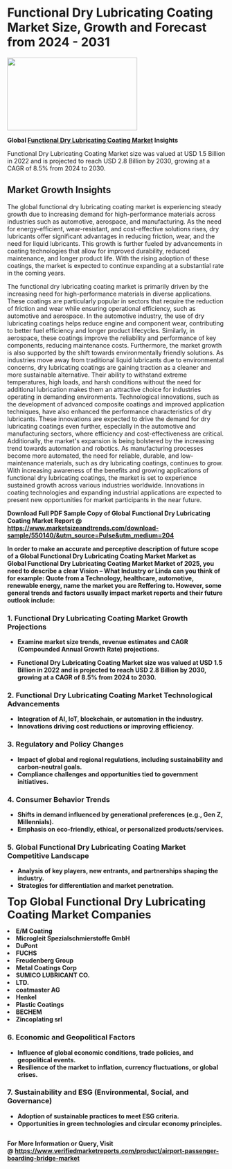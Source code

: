 <H1>Functional Dry Lubricating Coating Market Size, Growth and Forecast from 2024 - 2031</H1><img class="aligncenter size-medium wp-image-584254" src="https://thirdeyenews.in/wp-content/uploads/2024/09/Global-Market-Research-300x168.jpeg" alt="" width="300" height="168" /><p><strong>Global&nbsp;<a href="https://www.marketsizeandtrends.com/download-sample/550140/&amp;utm_source=Pulse&amp;utm_medium=204">Functional Dry Lubricating Coating Market</a> Insights</strong></p><p>Functional Dry Lubricating Coating Market size was valued at USD 1.5 Billion in 2022 and is projected to reach USD 2.8 Billion by 2030, growing at a CAGR of 8.5% from 2024 to 2030.</p><p><h2>Market Growth Insights</h2> <p>The global functional dry lubricating coating market is experiencing steady growth due to increasing demand for high-performance materials across industries such as automotive, aerospace, and manufacturing. As the need for energy-efficient, wear-resistant, and cost-effective solutions rises, dry lubricants offer significant advantages in reducing friction, wear, and the need for liquid lubricants. This growth is further fueled by advancements in coating technologies that allow for improved durability, reduced maintenance, and longer product life. With the rising adoption of these coatings, the market is expected to continue expanding at a substantial rate in the coming years.</p> <p><strong></strong></p> <p>The functional dry lubricating coating market is primarily driven by the increasing need for high-performance materials in diverse applications. These coatings are particularly popular in sectors that require the reduction of friction and wear while ensuring operational efficiency, such as automotive and aerospace. In the automotive industry, the use of dry lubricating coatings helps reduce engine and component wear, contributing to better fuel efficiency and longer product lifecycles. Similarly, in aerospace, these coatings improve the reliability and performance of key components, reducing maintenance costs. Furthermore, the market growth is also supported by the shift towards environmentally friendly solutions. As industries move away from traditional liquid lubricants due to environmental concerns, dry lubricating coatings are gaining traction as a cleaner and more sustainable alternative. Their ability to withstand extreme temperatures, high loads, and harsh conditions without the need for additional lubrication makes them an attractive choice for industries operating in demanding environments. Technological innovations, such as the development of advanced composite coatings and improved application techniques, have also enhanced the performance characteristics of dry lubricants. These innovations are expected to drive the demand for dry lubricating coatings even further, especially in the automotive and manufacturing sectors, where efficiency and cost-effectiveness are critical. Additionally, the market's expansion is being bolstered by the increasing trend towards automation and robotics. As manufacturing processes become more automated, the need for reliable, durable, and low-maintenance materials, such as dry lubricating coatings, continues to grow. With increasing awareness of the benefits and growing applications of functional dry lubricating coatings, the market is set to experience sustained growth across various industries worldwide. Innovations in coating technologies and expanding industrial applications are expected to present new opportunities for market participants in the near future.</p> <p><strong></p><p><span class=""><strong>Download Full PDF Sample Copy of Global Functional Dry Lubricating Coating Market Report</strong> @ <a href="https://www.marketsizeandtrends.com/download-sample/550140/&amp;utm_source=Pulse&amp;utm_medium=204" target="_blank">https://www.marketsizeandtrends.com/download-sample/550140/&amp;utm_source=Pulse&amp;utm_medium=204</a></span></p><p>In order to make an accurate and perceptive description of future scope of a Global&nbsp;Functional Dry Lubricating Coating Market Market as Global&nbsp;Functional Dry Lubricating Coating Market Market of 2025, you need to describe a clear Vision &ndash; What Industry or Linda can you think of for example: Quote from a Technology, healthcare, automotive, renewable energy, name the market you are Reffering to. However, some general trends and factors usually impact market reports and their future outlook include:</p><h3>1.&nbsp;<strong>Functional Dry Lubricating Coating Market Growth Projections</strong></h3><ul><li>Examine market size trends, revenue estimates and CAGR (Compounded Annual Growth Rate) projections.</li><li><p>Functional Dry Lubricating Coating Market size was valued at USD 1.5 Billion in 2022 and is projected to reach USD 2.8 Billion by 2030, growing at a CAGR of 8.5% from 2024 to 2030.</p></li></ul><h3>2.&nbsp;<strong>Functional Dry Lubricating Coating Market Technological Advancements</strong></h3><ul><li>Integration of AI, IoT, blockchain, or automation in the industry.</li><li>Innovations driving cost reductions or improving efficiency.</li></ul><h3>3.&nbsp;<strong>Regulatory and Policy Changes</strong></h3><ul><li>Impact of global and regional regulations, including sustainability and carbon-neutral goals.</li><li>Compliance challenges and opportunities tied to government initiatives.</li></ul><h3>4.&nbsp;<strong>Consumer Behavior Trends</strong></h3><ul><li>Shifts in demand influenced by generational preferences (e.g., Gen Z, Millennials).</li><li>Emphasis on eco-friendly, ethical, or personalized products/services.</li></ul><h3>5.&nbsp;<strong>Global Functional Dry Lubricating Coating Market Competitive Landscape</strong></h3><ul><li>Analysis of key players, new entrants, and partnerships shaping the industry.</li><li>Strategies for differentiation and market penetration.</li></ul><p data-pm-slice="1 1 []"><span style="color: inherit; font-family: inherit; font-size: 25px;">Top Global Functional Dry Lubricating Coating Market Companies</span></p><div class="" data-test-id=""><p><li>E/M Coating</li><li> Microgleit Spezialschmierstoffe GmbH</li><li> DuPont</li><li> FUCHS</li><li> Freudenberg Group</li><li> Metal Coatings Corp</li><li> SUMICO LUBRICANT CO.</li><li> LTD.</li><li> coatmaster AG</li><li> Henkel</li><li> Plastic Coatings</li><li> BECHEM</li><li> Zincoplating srl</li></p></div><h3>6.&nbsp;<strong>Economic and Geopolitical Factors</strong></h3><ul><li>Influence of global economic conditions, trade policies, and geopolitical events.</li><li>Resilience of the market to inflation, currency fluctuations, or global crises.</li></ul><h3>7.&nbsp;<strong>Sustainability and ESG (Environmental, Social, and Governance)</strong></h3><ul><li>Adoption of sustainable practices to meet ESG criteria.</li><li>Opportunities in green technologies and circular economy principles.</li></ul><h2><strong style="font-size: 14px;">For More Information or Query, Visit @&nbsp;</strong><a style="background-color: #ffffff; font-size: 14px;" href="https://www.marketsizeandtrends.com/report/functional-dry-lubricating-coating-market/" target="_blank">https://www.verifiedmarketreports.com/product/airport-passenger-boarding-bridge-market</a></h2>
